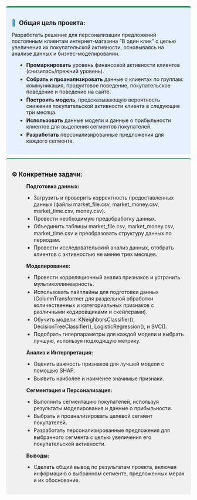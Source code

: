 <div style="background-color:#e6f0ff; padding: 15px; border-radius: 5px; border-top: 4px solid #2e8b57; margin-bottom: 10px;">
  <p style="font-size: 1.2em; font-weight: bold; margin-bottom: 5px;"><span style="color: #007791; margin-right: 5px;">🎯</span> Общая цель проекта:</p>
  <p style="margin-bottom: 10px;">Разработать решение для персонализации предложений постоянным клиентам интернет-магазина “В один клик” с целью увеличения их покупательской активности, основываясь на анализе данных и бизнес-моделировании.</p>
    <ul style="margin-left: 20px; padding-left: 20px;">
        <li style="list-style-type: disc; margin-bottom: 5px;"><strong>Промаркировать</strong> уровень финансовой активности клиентов (снизилась/прежний уровень).</li>
        <li style="list-style-type: disc; margin-bottom: 5px;"><strong>Собрать и проанализировать</strong> данные о клиентах по группам: коммуникация, продуктовое поведение, покупательское поведение и поведение на сайте.</li>
        <li style="list-style-type: disc; margin-bottom: 5px;"><strong>Построить модель</strong>, предсказывающую вероятность снижения покупательской активности клиента в следующие три месяца.</li>
        <li style="list-style-type: disc; margin-bottom: 5px;"><strong>Использовать</strong> данные модели и данные о прибыльности клиентов для выделения сегментов покупателей.</li>
        <li style="list-style-type: disc; margin-bottom: 5px;"><strong>Разработать</strong> персонализированные предложения для каждого сегмента.</li>
  </ul>
</div>
<div style="background-color:#f0f0f0; padding: 15px; border-radius: 5px; border-top: 2px solid #2e8b57; margin-bottom: 10px;">
  <p style="font-size: 1.2em; font-weight: bold; margin-bottom: 10px;">⚙️ Конкретные задачи:</p>
  
  <div style="margin-bottom: 10px; margin-left: 20px; padding-left: 20px;">
    <p style="font-weight: bold; margin-bottom: 5px;">Подготовка данных:</p>
      <ul style="margin-left: 0; padding-left: 20px;">
        <li style="list-style-type: disc; margin-bottom: 3px; line-height: 1.3;">Загрузить и проверить корректность предоставленных данных (файлы market_file.csv, market_money.csv, market_time.csv, money.csv).</li>
        <li style="list-style-type: disc; margin-bottom: 3px; line-height: 1.3;">Провести необходимую предобработку данных.</li>
         <li style="list-style-type: disc; margin-bottom: 3px; line-height: 1.3;">Объединить таблицы market_file.csv, market_money.csv, market_time.csv и преобразовать структуру данных по периодам.</li>
        <li style="list-style-type: disc; margin-bottom: 3px; line-height: 1.3;">Провести исследовательский анализ данных, отобрать клиентов с активностью не менее трех месяцев.</li>
    </ul>
  </div>
  
  <div style="margin-bottom: 10px; margin-left: 20px; padding-left: 20px;">
    <p style="font-weight: bold; margin-bottom: 5px;">Моделирование:</p>
     <ul style="margin-left: 0; padding-left: 20px;">
       <li style="list-style-type: disc; margin-bottom: 3px; line-height: 1.3;">Провести корреляционный анализ признаков и устранить мультиколлинеарность.</li>
        <li style="list-style-type: disc; margin-bottom: 3px; line-height: 1.3;">Использовать пайплайны для подготовки данных (ColumnTransformer для раздельной обработки количественных и категориальных признаков с различными кодировщиками и скейлерами).</li>
        <li style="list-style-type: disc; margin-bottom: 3px; line-height: 1.3;">Обучить модели: KNeighborsClassifier(), DecisionTreeClassifier(), LogisticRegression(), и SVC().</li>
        <li style="list-style-type: disc; margin-bottom: 3px; line-height: 1.3;">Подобрать гиперпараметры для каждой модели и выбрать лучшую, используя подходящую метрику.</li>
      </ul>
  </div>

  <div style="margin-bottom: 10px; margin-left: 20px; padding-left: 20px;">
     <p style="font-weight: bold; margin-bottom: 5px;">Анализ и Интерпретация:</p>
      <ul style="margin-left: 0; padding-left: 20px;">
          <li style="list-style-type: disc; margin-bottom: 3px; line-height: 1.3;">Оценить важность признаков для лучшей модели с помощью SHAP.</li>
           <li style="list-style-type: disc; margin-bottom: 3px; line-height: 1.3;">Выявить наиболее и наименее значимые признаки.</li>
        </ul>
   </div>

  <div style="margin-bottom: 10px; margin-left: 20px; padding-left: 20px;">
    <p style="font-weight: bold; margin-bottom: 5px;">Сегментация и Персонализация:</p>
     <ul style="margin-left: 0; padding-left: 20px;">
      <li style="list-style-type: disc; margin-bottom: 3px; line-height: 1.3;">Выполнить сегментацию покупателей, используя результаты моделирования и данные о прибыльности.</li>
      <li style="list-style-type: disc; margin-bottom: 3px; line-height: 1.3;">Выбрать и проанализировать целевой сегмент покупателей.</li>
      <li style="list-style-type: disc; margin-bottom: 3px; line-height: 1.3;">Разработать персонализированные предложения для выбранного сегмента с целью увеличения его покупательской активности.</li>
    </ul>
  </div>

  <div style="margin-left: 20px; padding-left: 20px;">
    <p style="font-weight: bold; margin-bottom: 5px;">Выводы:</p>
    <ul style="margin-left: 0; padding-left: 20px;">
        <li style="list-style-type: disc; margin-bottom: 3px; line-height: 1.3;">Сделать общий вывод по результатам проекта, включая информацию о выбранном сегменте, предложенных мерах и их обоснование.</li>
    </ul>
  </div>
</div>
</div>